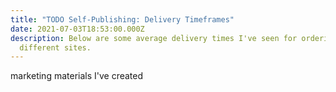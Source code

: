 ```yaml
---
title: "TODO Self-Publishing: Delivery Timeframes"
date: 2021-07-03T18:53:00.000Z
description: Below are some average delivery times I've seen for ordering from
  different sites.
---
```

marketing materials I've created
